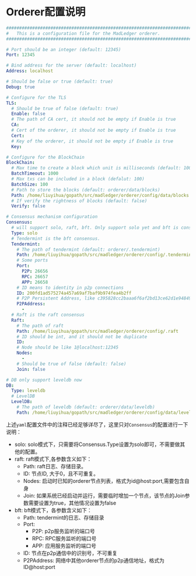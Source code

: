 # Orderer配置说明

```yaml
#############################################################################
#   This is a configuration file for the MadLedger orderer.
#############################################################################

# Port should be an integer (default: 12345)
Port: 12345

# Bind address for the server (default: localhost)
Address: localhost

# Should be false or true (default: true)
Debug: true

# Configure for the TLS
TLS:
  # Should be true of false (default: true)
  Enable: false
  # The path of CA cert, it should not be empty if Enable is true
  CA: 
  # Cert of the orderer, it should not be empty if Enable is true
  Cert: 
  # Key of the orderer, it should not be empty if Enable is true
  Key: 

# Configure for the BlockChain
BlockChain:
  # Max time to create a block which unit is milliseconds (default: 1000)
  BatchTimeout: 1000
  # Max txs can be included in a block (defalut: 100)
  BatchSize: 100
  # Path to store the blocks (default: orderer/data/blocks)
  Path: /home/liuyihua/gopath/src/madledger/orderer/config/data/blocks
  # If verify the rightness of blocks (default: false)
  Verify: false

# Consensus mechanism configuration
Consensus:
  # will support solo, raft, bft. Only support solo yet and bft is constructed now.
  Type: solo
  # Tendermint is the bft consensus.
  Tendermint:
    # The path of tendermint (default: orderer/.tendermint)
    Path: /home/liuyihua/gopath/src/madledger/orderer/config/.tendermint
    # Some ports
    Port:
      P2P: 26656
      RPC: 26657
      APP: 26658
    # ID means to identity in p2p connections
    ID: 200fd1ad575274a457a69af7baf9b974fea4b2ff
    # P2P Persistent Address, like c395828cc2baaa6f6af2bd13ce62d1e9484919c8@localhost:36656
    P2PAddress:
      -
  # Raft is the raft consensus
  Raft:
    # The path of raft
    Path: /home/liuyihua/gopath/src/madledger/orderer/config/.raft
    # ID should be int, and it should not be duplicate
    ID:
    # Node should be like 1@localhost:12345
    Nodes:
      -
    # Should be true of false (default: false)
    Join: false

# DB only support leveldb now
DB:
  Type: leveldb
  # LevelDB
  LevelDB:
    # The path of leveldb (default: orderer/data/leveldb)
    Path: /home/liuyihua/gopath/src/madledger/orderer/config/data/leveldb
```

上述`yaml`配置文件中的注释已经足够详尽了，这里只对`Consensus`的配置进行一下说明：

- solo: solo模式下，只需要将Consensus.Type设置为solo即可，不需要做其他的配置。
- raft: raft模式下,各参数含义如下：
  - Path: raft日志、存储目录。
  - ID: 节点ID, 大于0，且不可重复。
  - Nodes: 启动时已知的orderer节点列表，格式为id@host:port,需要包含自身
  - Join: 如果系统已经启动并运行，需要临时增加一个节点，该节点的Join参数需要设置为true，其他情况设置为false
- bft: bft模式下，各参数含义如下：
  - Path: tendermint的日志、存储目录
  - Port:
    - P2P: p2p服务监听的端口号
    - RPC: RPC服务监听的端口号
    - APP: 应用服务监听的端口号
  - ID: 节点在p2p通信中的识别号，不可重复
  - P2PAddress: 网络中其他orderer节点的p2p通信地址，格式为ID@host:port
